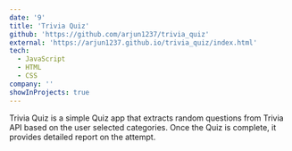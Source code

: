```yaml
---
date: '9'
title: 'Trivia Quiz'
github: 'https://github.com/arjun1237/trivia_quiz'
external: 'https://arjun1237.github.io/trivia_quiz/index.html'
tech:
  - JavaScript
  - HTML
  - CSS
company: ''
showInProjects: true
---
```


Trivia Quiz is a simple Quiz app that extracts random questions from Trivia API based on the user selected categories. Once the Quiz is complete, it provides detailed report on the attempt.

